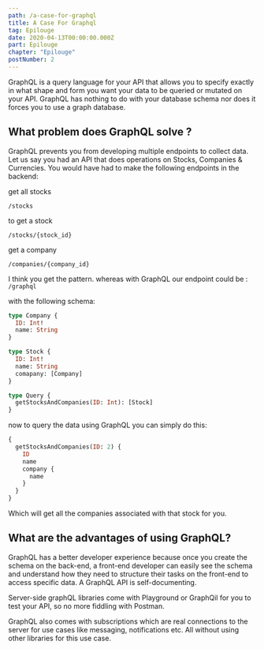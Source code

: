 ```yaml
---
path: /a-case-for-graphql
title: A Case For Graphql
tag: Epilouge
date: 2020-04-13T00:00:00.000Z
part: Epilouge
chapter: "Epilouge"
postNumber: 2
---
```


GraphQL is a query language for your API that allows you to specify exactly in what shape and form you want your data to be queried or mutated on your API. GraphQL has nothing to do with your database schema nor does it forces you to use a graph database.

## What problem does GraphQL solve ?

GraphQL prevents you from developing multiple endpoints to collect data. Let us say you had an API that does operations on Stocks, Companies & Currencies. You would have had to make the following endpoints in the backend:

get all stocks

```
/stocks
```

to get a stock

```
/stocks/{stock_id}
```

get a company

```
/companies/{company_id}
```

I think you get the pattern. whereas with GraphQL our endpoint could be : `/graphql`

with the following schema:

```graphql
type Company {
  ID: Int!
  name: String
}

type Stock {
  ID: Int!
  name: String
  comapany: [Company]
}

type Query {
  getStocksAndCompanies(ID: Int): [Stock]
}
```

now to query the data using GraphQL you can simply do this:

```graphql
{
  getStocksAndCompanies(ID: 2) {
    ID
    name
    company {
      name
    }
  }
}
```

Which will get all the companies associated with that stock for you.

## What are the advantages of using GraphQL?

GraphQL has a better developer experience because once you create the schema on the back-end, a front-end developer can easily see the schema and understand how they need to structure their tasks on the front-end to access specific data. A GraphQL API is self-documenting.

Server-side graphQL libraries come with Playground or GraphQil for you to test your API, so no more fiddling with Postman.

GraphQL also comes with subscriptions which are real connections to the server for use cases like messaging, notifications etc. All without using other libraries for this use case.
